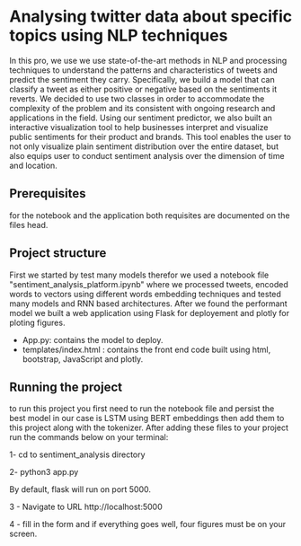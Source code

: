 # Analysing twitter data about specific topics using NLP techniques

In this pro, we use we use state-of-the-art methods in NLP and processing techniques to understand the patterns and characteristics of tweets and predict the sentiment they carry. Specifically, we build a model that can classify a tweet as either positive or negative based on the sentiments it reverts. We decided to use two classes in order to accommodate the complexity of the problem and its consistent with ongoing research and applications in the field. 
Using our sentiment predictor, we also built an interactive visualization tool to help businesses interpret and visualize public sentiments for their product and brands. This tool enables the user to not only visualize plain sentiment distribution over the entire dataset, but also equips user to conduct sentiment analysis over the dimension of time and location.

## Prerequisites
for the notebook and the application both requisites are documented on the files head.

## Project structure
First we started by test many models therefor we used a notebook file "sentiment_analysis_platform.ipynb" where we processed tweets, encoded words to vectors using different words embedding techniques and tested many models and RNN based architectures. After we found the performant model we built a web application using Flask for deployement and plotly for ploting figures.
- App.py: contains the model to deploy.
- templates/index.html : contains the front end code built using html, bootstrap, JavaScript and plotly.

## Running the project
to run this project you first need to run the notebook file and persist the best model in our case is LSTM using BERT embeddings then add them to this project along with the tokenizer. After adding these files to your project run the commands below on your terminal:

1- cd to sentiment_analysis directory 

2- python3 app.py

By default, flask will run on port 5000.

3 - Navigate to URL http://localhost:5000

4 - fill in the form and if everything goes well, four figures must be on your screen.
